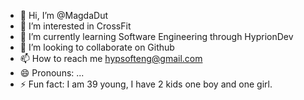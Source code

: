 - 👋 Hi, I’m @MagdaDut
- 👀 I’m interested in CrossFit
- 🌱 I’m currently learning Software Engineering through HyprionDev
- 💞️ I’m looking to collaborate on Github
- 📫 How to reach me hypsofteng@gmail.com
- 😄 Pronouns: ...
- ⚡ Fun fact: I am 39 young, I have 2 kids one boy and one girl. 

<!---
MagdaDut/MagdaDut is a ✨ special ✨ repository because its `README.md` (this file) appears on your GitHub profile.
You can click the Preview link to take a look at your changes.
--->
